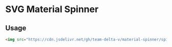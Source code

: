 # SVG Material Spinner

## Usage

```html
<img src="https://cdn.jsdelivr.net/gh/team-delta-v/material-spinner/spinner.svg">
```
